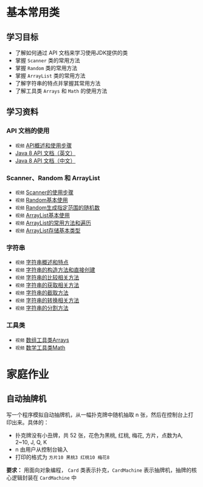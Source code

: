 # 基本常用类

## 学习目标

- 了解如何通过 API 文档来学习使用JDK提供的类
- 掌握 `Scanner` 类的常用方法
- 掌握 `Random` 类的常用方法
- 掌握 `ArrayList` 类的常用方法
- 了解字符串的特点并掌握其常用方法
- 了解工具类 `Arrays` 和 `Math` 的使用方法

## 学习资料

### API 文档的使用

- `视频` [API概述和使用步骤](https://www.bilibili.com/video/av79312032?p=114)
- [Java 8 API 文档（英文）](https://docs.oracle.com/javase/8/docs/api/)
- [Java 8 API 文档（中文）](http://www.matools.com/api/java8)

### Scanner、Random 和 ArrayList

- `视频` [Scanner的使用步骤](https://www.bilibili.com/video/av79312032?p=116)
- `视频` [Random基本使用](https://www.bilibili.com/video/av79312032?p=121)
- `视频` [Random生成指定范围的随机数](https://www.bilibili.com/video/av79312032?p=122)
- `视频` [ArrayList基本使用](https://www.bilibili.com/video/av79312032?p=126)
- `视频` [ArrayList的常用方法和遍历](https://www.bilibili.com/video/av79312032?p=127)
- `视频` [ArrayList存储基本类型](https://www.bilibili.com/video/av79312032?p=128)

### 字符串

- `视频` [字符串概述和特点](https://www.bilibili.com/video/av79312032?p=133)
- `视频` [字符串的构造方法和直接创建](https://www.bilibili.com/video/av79312032?p=134)
- `视频` [字符串的比较相关方法](https://www.bilibili.com/video/av79312032?p=136)
- `视频` [字符串的获取相关方法](https://www.bilibili.com/video/av79312032?p=137)
- `视频` [字符串的截取方法](https://www.bilibili.com/video/av79312032?p=138)
- `视频` [字符串的转换相关方法](https://www.bilibili.com/video/av79312032?p=139)
- `视频` [字符串的分割方法](https://www.bilibili.com/video/av79312032?p=140)

### 工具类

- `视频` [数组工具类Arrays](https://www.bilibili.com/video/av79312032?p=148)
- `视频` [数学工具类Math](https://www.bilibili.com/video/av79312032?p=150)

# 家庭作业

## 自动抽牌机

写一个程序模拟自动抽牌机，从一幅扑克牌中随机抽取 n 张，然后在控制台上打印出来。具体的：

- 扑克牌没有小丑牌，共 52 张，花色为黑桃, 红桃, 梅花, 方片，点数为A, 2~10, J, Q, K
- n 由用户从控制台输入
- 打印的格式为 `方片10 黑桃3 红桃10 梅花8`

**要求：**
用面向对象编程， `Card` 类表示扑克，`CardMachine` 表示抽牌机，抽牌的核心逻辑封装在 `CardMachine` 中
